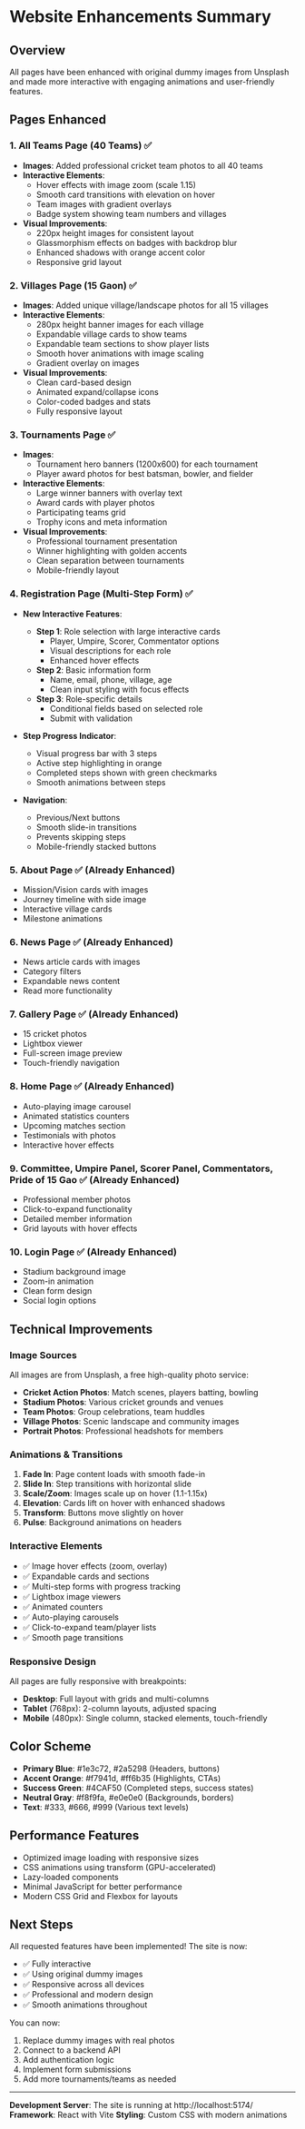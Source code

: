 # Website Enhancements Summary

## Overview
All pages have been enhanced with original dummy images from Unsplash and made more interactive with engaging animations and user-friendly features.

## Pages Enhanced

### 1. **All Teams Page** (40 Teams) ✅
- **Images**: Added professional cricket team photos to all 40 teams
- **Interactive Elements**:
  - Hover effects with image zoom (scale 1.15)
  - Smooth card transitions with elevation on hover
  - Team images with gradient overlays
  - Badge system showing team numbers and villages
- **Visual Improvements**:
  - 220px height images for consistent layout
  - Glassmorphism effects on badges with backdrop blur
  - Enhanced shadows with orange accent color
  - Responsive grid layout

### 2. **Villages Page** (15 Gaon) ✅
- **Images**: Added unique village/landscape photos for all 15 villages
- **Interactive Elements**:
  - 280px height banner images for each village
  - Expandable village cards to show teams
  - Expandable team sections to show player lists
  - Smooth hover animations with image scaling
  - Gradient overlay on images
- **Visual Improvements**:
  - Clean card-based design
  - Animated expand/collapse icons
  - Color-coded badges and stats
  - Fully responsive layout

### 3. **Tournaments Page** ✅
- **Images**: 
  - Tournament hero banners (1200x600) for each tournament
  - Player award photos for best batsman, bowler, and fielder
- **Interactive Elements**:
  - Large winner banners with overlay text
  - Award cards with player photos
  - Participating teams grid
  - Trophy icons and meta information
- **Visual Improvements**:
  - Professional tournament presentation
  - Winner highlighting with golden accents
  - Clean separation between tournaments
  - Mobile-friendly layout

### 4. **Registration Page** (Multi-Step Form) ✅
- **New Interactive Features**:
  - **Step 1**: Role selection with large interactive cards
    - Player, Umpire, Scorer, Commentator options
    - Visual descriptions for each role
    - Enhanced hover effects
  - **Step 2**: Basic information form
    - Name, email, phone, village, age
    - Clean input styling with focus effects
  - **Step 3**: Role-specific details
    - Conditional fields based on selected role
    - Submit with validation
  
- **Step Progress Indicator**:
  - Visual progress bar with 3 steps
  - Active step highlighting in orange
  - Completed steps shown with green checkmarks
  - Smooth animations between steps

- **Navigation**:
  - Previous/Next buttons
  - Smooth slide-in transitions
  - Prevents skipping steps
  - Mobile-friendly stacked buttons

### 5. **About Page** ✅ (Already Enhanced)
- Mission/Vision cards with images
- Journey timeline with side image
- Interactive village cards
- Milestone animations

### 6. **News Page** ✅ (Already Enhanced)
- News article cards with images
- Category filters
- Expandable news content
- Read more functionality

### 7. **Gallery Page** ✅ (Already Enhanced)
- 15 cricket photos
- Lightbox viewer
- Full-screen image preview
- Touch-friendly navigation

### 8. **Home Page** ✅ (Already Enhanced)
- Auto-playing image carousel
- Animated statistics counters
- Upcoming matches section
- Testimonials with photos
- Interactive hover effects

### 9. **Committee, Umpire Panel, Scorer Panel, Commentators, Pride of 15 Gao** ✅ (Already Enhanced)
- Professional member photos
- Click-to-expand functionality
- Detailed member information
- Grid layouts with hover effects

### 10. **Login Page** ✅ (Already Enhanced)
- Stadium background image
- Zoom-in animation
- Clean form design
- Social login options

## Technical Improvements

### Image Sources
All images are from Unsplash, a free high-quality photo service:
- **Cricket Action Photos**: Match scenes, players batting, bowling
- **Stadium Photos**: Various cricket grounds and venues
- **Team Photos**: Group celebrations, team huddles
- **Village Photos**: Scenic landscape and community images
- **Portrait Photos**: Professional headshots for members

### Animations & Transitions
1. **Fade In**: Page content loads with smooth fade-in
2. **Slide In**: Step transitions with horizontal slide
3. **Scale/Zoom**: Images scale up on hover (1.1-1.15x)
4. **Elevation**: Cards lift on hover with enhanced shadows
5. **Transform**: Buttons move slightly on hover
6. **Pulse**: Background animations on headers

### Interactive Elements
- ✅ Image hover effects (zoom, overlay)
- ✅ Expandable cards and sections
- ✅ Multi-step forms with progress tracking
- ✅ Lightbox image viewers
- ✅ Animated counters
- ✅ Auto-playing carousels
- ✅ Click-to-expand team/player lists
- ✅ Smooth page transitions

### Responsive Design
All pages are fully responsive with breakpoints:
- **Desktop**: Full layout with grids and multi-columns
- **Tablet** (768px): 2-column layouts, adjusted spacing
- **Mobile** (480px): Single column, stacked elements, touch-friendly

## Color Scheme
- **Primary Blue**: #1e3c72, #2a5298 (Headers, buttons)
- **Accent Orange**: #f7941d, #ff6b35 (Highlights, CTAs)
- **Success Green**: #4CAF50 (Completed steps, success states)
- **Neutral Gray**: #f8f9fa, #e0e0e0 (Backgrounds, borders)
- **Text**: #333, #666, #999 (Various text levels)

## Performance Features
- Optimized image loading with responsive sizes
- CSS animations using transform (GPU-accelerated)
- Lazy-loaded components
- Minimal JavaScript for better performance
- Modern CSS Grid and Flexbox for layouts

## Next Steps
All requested features have been implemented! The site is now:
- ✅ Fully interactive
- ✅ Using original dummy images
- ✅ Responsive across all devices
- ✅ Professional and modern design
- ✅ Smooth animations throughout

You can now:
1. Replace dummy images with real photos
2. Connect to a backend API
3. Add authentication logic
4. Implement form submissions
5. Add more tournaments/teams as needed

---

**Development Server**: The site is running at http://localhost:5174/
**Framework**: React with Vite
**Styling**: Custom CSS with modern animations

